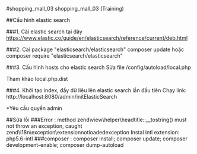 #shopping_mall_03
shopping_mall_03 (Training)

##Cấu hình elastic search

###1. Cài elastic search tại đây
https://www.elastic.co/guide/en/elasticsearch/reference/current/deb.html

###2. Cài package "elasticsearch/elasticsearch"
composer update
hoặc
composer require "elasticsearch/elasticsearch"

###3. Cấu hình hosts cho elastic search
Sửa file /config/autoload/local.php

Tham khảo local.php.dist

###4. Khởi tạo index, đẩy dữ liệu lên elastic search lần đầu tiên
Chạy link: http://localhost:8080/admin/initElasticSearch

*Yêu cầu quyền admin

##Sửa lỗi
###Error : method zend\view\helper\headtitle::__tostring() must not throw an exception, caught zend\i18n\exception\extensionnotloadedexception
Instal intl extension: php5.6-intl
###composer : composer install; composer update; composer development-enable; composer dump-autoload
